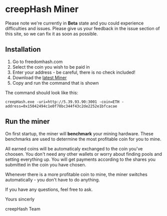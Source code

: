 # creepHash Miner

Please note we're currently in **Beta** state and you could experience difficulties and issues. Please give us your feedback in the issue section of this site, so we can fix it as soon as possible.

## Installation

1. Go to freedomhash.com
2. Select the coin you wish to be paid in
3. Enter your address - be careful, there is no check included!
4. Download the [latest Miner](https://github.com/Creepsky/creepHash/releases)
5. Copy and run the command that is shown

The command should look like this:

`creepHash.exe -uri=http://5.39.93.90:3001 -coin=ETH -address=0x15042494c1e0f78bc344f43c2de2252e1bfcacae`

## Run the miner

On first startup, the miner will **benchmark** your mining hardware. These benchmarks are used to determine the most profitable coin for you to mine. 

All earned coins will be automaticaly exchanged to the coin you've choosen. You don't need any other wallets or worry about finding pools and setting everything up. 
You will get payments according to the shares you submitted in the coin you have chosen.

Whenever there is a more profitable coin to mine, the miner switches automatically - you don't have to do anything.



If you have any questions, feel free to ask.

Yours sincerly

creepHash Team
